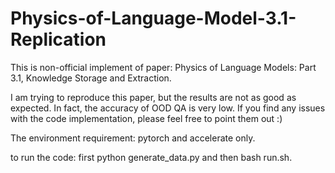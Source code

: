 # Physics-of-Language-Model-3.1-Replication

This is non-official implement of paper: Physics of Language Models: Part 3.1, Knowledge Storage and Extraction.

I am trying to reproduce this paper, but the results are not as good as expected. In fact, the accuracy of OOD QA is very low. If you find any issues with the code implementation, please feel free to point them out :)

The environment requirement: pytorch and accelerate only. 

to run the code: first python generate_data.py and then bash run.sh.
